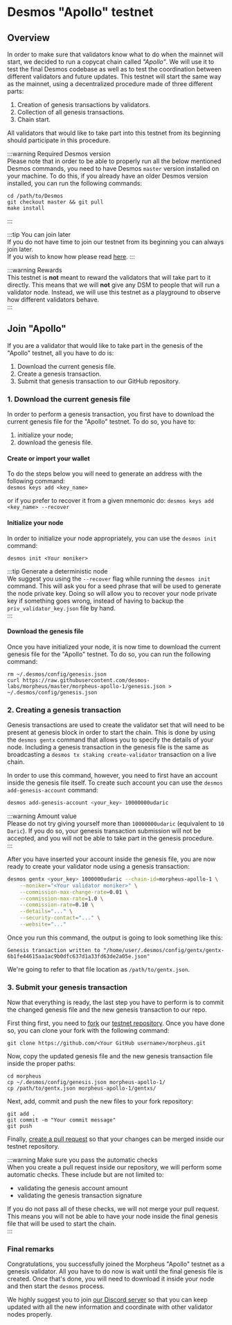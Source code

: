# Desmos "Apollo" testnet

## Overview

In order to make sure that validators know what to do when the mainnet will start, we decided to run a copycat chain
called _"Apollo"_. We will use it to test the final Desmos codebase as well as to test the coordination between
different validators and future updates. This testnet will start the same way as the mainnet, using a decentralized
procedure made of three different parts:

1. Creation of genesis transactions by validators.
2. Collection of all genesis transactions.
3. Chain start.

All validators that would like to take part into this testnet from its beginning should participate in this procedure.

:::warning Required Desmos version  
Please note that in order to be able to properly run all the below mentioned Desmos commands, you need to have Desmos `master` version installed on your machine. 
To do this, if you already have an older Desmos version installed, you can run the following commands: 
```shell
cd /path/to/Desmos
git checkout master && git pull
make install
```
:::

:::tip You can join later  
If you do not have time to join our testnet from its beginning you can always join later.  
If you wish to know how please read [here](../testnets/join-public.md).
:::

:::warning Rewards  
This testnet is **not** meant to reward the validators that will take part to it directly. This means that we will
**not** give any DSM to people that will run a validator node. Instead, we will use this testnet as a playground to
observe how different validators behave.  
:::

## Join "Apollo"

If you are a validator that would like to take part in the genesis of the "Apollo" testnet, all you have to do is:

1. Download the current genesis file.
2. Create a genesis transaction.
3. Submit that genesis transaction to our GitHub repository.

### 1. Download the current genesis file

In order to perform a genesis transaction, you first have to download the current genesis file for the "Apollo"
testnet. To do so, you have to:

1. initialize your node;
2. download the genesis file.

#### Create or import your wallet
To do the steps below you will need to generate an address with the following command:  
`desmos keys add <key_name>`

or if you prefer to recover it from a given mnemonic do:
`desmos keys add <key_name> --recover`

#### Initialize your node

In order to initialize your node appropriately, you can use the `desmos init` command:

```shell
desmos init <Your moniker>
```

:::tip Generate a deterministic node  
We suggest you using the `--recover` flag while running the `desmos init` command. This will ask you for a seed phrase
that will be used to generate the node private key. Doing so will allow you to recover your node private key if
something goes wrong, instead of having to backup the `priv_validator_key.json` file by hand.  
:::

#### Download the genesis file

Once you have initialized your node, it is now time to download the current genesis file for the "Apollo" testnet. To do
so, you can run the following command:

```shell
rm ~/.desmos/config/genesis.json
curl https://raw.githubusercontent.com/desmos-labs/morpheus/master/morpheus-apollo-1/genesis.json > ~/.desmos/config/genesis.json
```

### 2. Creating a genesis transaction

Genesis transactions are used to create the validator set that will need to be present at genesis block in order to start the chain.
This is done by using the `desmos gentx` command that allows you to specify the details of your node. Including a genesis transaction in the genesis file is the same as broadcasting a `desmos tx staking create-validator` transaction on a live chain.

In order to use this command, however, you need to first have an account inside the genesis file itself. To create such
account you can use the `desmos add-genesis-account` command:

```bash
desmos add-genesis-account <your_key> 10000000udaric 
```

:::warning Amount value  
Please do not try giving yourself more than `10000000udaric` (equivalent to `10 Daric`). If you do so, your genesis
transaction submission will not be accepted, and you will not be able to take part in the genesis procedure.  
:::

After you have inserted your account inside the genesis file, you are now ready to create your validator node using a
genesis transaction:

```bash
desmos gentx <your_key> 1000000udaric --chain-id=morpheus-apollo-1 \
    --moniker="<Your validator moniker>" \
    --commission-max-change-rate=0.01 \
    --commission-max-rate=1.0 \
    --commission-rate=0.10 \
    --details="..." \
    --security-contact="..." \
    --website="..."
```

Once you run this command, the output is going to look something like this:

```
Genesis transaction written to "/home/user/.desmos/config/gentx/gentx-6b1fe44615aa1ac9b0dfc637d1a33fd63de2a05e.json"
```

We're going to refer to that file location as `/path/to/gentx.json`.

### 3. Submit your genesis transaction

Now that everything is ready, the last step you have to perform is to commit the changed genesis file and the new
genesis transaction to our repo.

First thing first, you need to [fork](https://docs.github.com/en/github/getting-started-with-github/fork-a-repo) our
[testnet repository](https://github.com/desmos-labs/morpheus). Once you have done so, you can clone your fork with the
following command:

```shell
git clone https://github.com/<Your GitHub username>/morpheus.git 
```

Now, copy the updated genesis file and the new genesis transaction file inside the proper paths:

```shell
cd morpheus
cp ~/.desmos/config/genesis.json morpheus-apollo-1/ 
cp /path/to/gentx.json morpheus-apollo-1/gentxs/
```

Next, add, commit and push the new files to your fork repository:

```shell
git add . 
git commit -m "Your commit message"
git push
```

Finally, [create a pull request](https://docs.github.com/en/github/collaborating-with-issues-and-pull-requests/creating-a-pull-request)
so that your changes can be merged inside our testnet repository.

:::warning Make sure you pass the automatic checks  
When you create a pull request inside our repository, we will perform some automatic checks. These include but are not
limited to:

- validating the genesis account amount
- validating the genesis transaction signature

If you do not pass all of these checks, we will not merge your pull request. This means you will not be able to have
your node inside the final genesis file that will be used to start the chain.  
:::

### Final remarks

Congratulations, you successfully joined the Morpheus "Apollo" testnet as a genesis validator. All you have to do now is
wait until the final genesis file is created. Once that's done, you will need to download it inside your node and then
start the `desmos` process.

We highly suggest you to join [our Discord server](https://discord.gg/yxPRGdq) so that you can keep updated with all the
new information and coordinate with other validator nodes properly.
